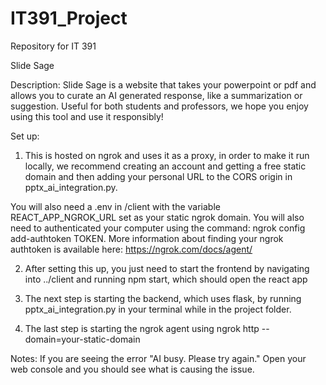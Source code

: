 # IT391_Project
Repository for IT 391

Slide Sage 

Description:
Slide Sage is a website that takes your powerpoint or pdf and allows you to curate an AI generated response, like a summarization or suggestion. Useful for both students and professors, we hope you enjoy using this tool and use it responsibly!

Set up:
1. This is hosted on ngrok and uses it as a proxy, in order to make it run locally, we recommend creating an account and getting a free static domain and then adding your personal URL to the CORS origin in pptx_ai_integration.py.

 You will also need a .env in /client with the variable REACT_APP_NGROK_URL set as your static ngrok domain. You will also need to authenticated your computer using the command: ngrok config add-authtoken TOKEN. More information about finding your ngrok authtoken is available here: https://ngrok.com/docs/agent/ 

2. After setting this up, you just need to start the frontend by navigating into ../client and running npm start, which should open the react app 

3. The next step is starting the backend, which uses flask, by running pptx_ai_integration.py in your terminal while in the project folder. 

4. The last step is starting the ngrok agent using ngrok http --domain=your-static-domain

Notes:
If you are seeing the error "AI busy. Please try again." Open your web console and you should see what is causing the issue.
